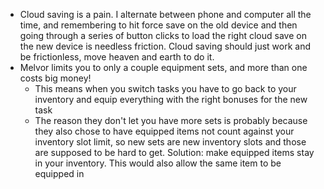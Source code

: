 * Cloud saving is a pain. I alternate between phone and computer all the time, and remembering to hit force save on the old device and then going through a series of button clicks to load the right cloud save on  the new device is needless friction. Cloud saving should just work and be frictionless, move heaven and earth to do it.
* Melvor limits you to only a couple equipment sets, and more than one costs big money!
	* This means when you switch tasks you have to go back to your inventory and equip everything with the right bonuses for the new task
	* The reason they don't let you have more sets is probably because they also chose to have equipped items not count against your inventory slot limit, so new sets are new inventory slots and those are supposed to be hard to get. Solution: make equipped items stay in your inventory. This would also allow the same item to be equipped in 